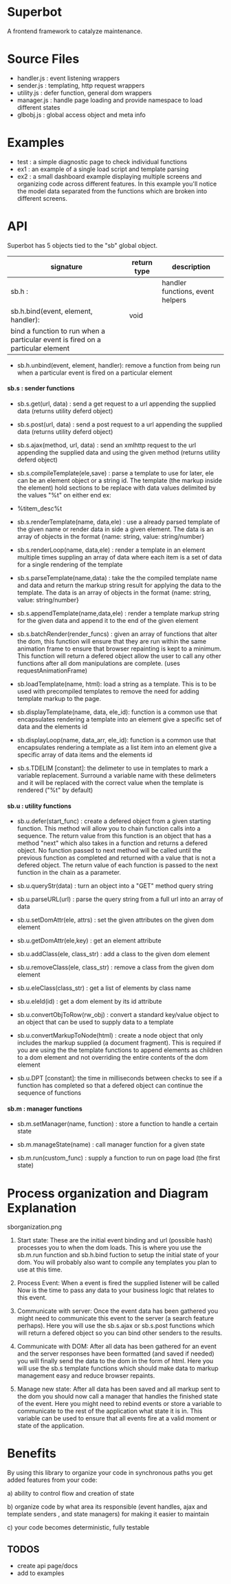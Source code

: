# Superbot
A frontend framework to catalyze maintenance. 


# Source Files
* handler.js : event listening wrappers
* sender.js : templating, http request wrappers
* utility.js : defer function, general dom wrappers
* manager.js : handle page loading and provide namespace to load different states
* glbobj.js : global access object and meta info



# Examples
* test : a simple diagnostic page to check individual functions
* ex1 : an example of a single load script and template parsing
* ex2 : a small dashboard example displaying multiple screens and 
organizing code across different features. In this example you'll notice the
model data separated from the functions which are broken into different screens.



# API
Superbot has 5 objects tied to the "sb" global object.



|   signature   |   return type     |  description     |
|   -----       |   -----           |   -----          |
| sb.h :        |                   |   handler functions, event helpers|
| sb.h.bind(event, element, handler):|   void       |
bind a function to run when a particular event is fired on a particular element|

* sb.h.unbind(event, element, handler): remove a function from being run when a 
particular event is fired on a particular element



#### sb.s : sender functions
* sb.s.get(url, data) : send a get request to a url appending the supplied data
(returns utility deferd object)

* sb.s.post(url, data) : send a post request to a url appending the supplied data
(returns utility deferd object)

* sb.s.ajax(method, url, data) : send an xmlhttp request to the url appending 
the supplied data and using the given method (returns utility deferd object)

* sb.s.compileTemplate(ele,save) : parse a template to use for later, ele can be an element object
or a string id.  The template (the markup inside the element) hold sections to be
replace with data values delimited by the values "%t" on either end 
ex: <li>%titem_desc%t</li>

* sb.s.renderTemplate(name, data,ele) : use a already parsed template of the given
name or render data in side a given element. The data is an array of objects in the 
format {name: string, value: string/number}

* sb.s.renderLoop(name, data,ele) : render a template in an element multiple times
suppling an array of data where each item is a set of data for a single rendering 
of the template

* sb.s.parseTemplate(name,data) : take the the compiled template name and data and return
the markup string result for applying the data to the template. The data is an array of objects in the 
format {name: string, value: string/number}

* sb.s.appendTemplate(name,data,ele) : render a template markup string for the given
data and append it to the end of the given element

* sb.s.batchRender(render_funcs) : given an array of functions that alter the dom,
this function will ensure that they are run within the same animation
frame to ensure that browser repainting is kept to a minimum. This function
will return a defered object allow the user to call any other functions after 
all dom manipulations are complete. (uses requestAnimationFrame)


* sb.loadTemplate(name, html): load a string as a template. This is to be used with precompiled templates to remove the need
for adding template markup to the page.

* sb.displayTemplate(name, data, ele_id): function is a common use that encapsulates rendering a template into an element
give a specific set of data and the elements id

* sb.displayLoop(name, data_arr, ele_id): function is a common use that encapsulates rendering a template as a list item
into an element give a specific array of data items and the elements id

* sb.s.TDELIM [constant]: the delimeter to use in templates to mark a variable replacement.
Surround a variable name with these delimeters and it will be replaced with the
correct value when the template is rendered ("%t" by default)



#### sb.u : utility functions
* sb.u.defer(start_func) : create a defered object from a given starting function.
This method will allow you to chain  function calls into a sequence. The return 
value from this function is an object that has a method "next" which also takes in
a function and returns a defered object. No function passed to next method will be
called until the previous function as completed and returned with a value that 
is not a defered object. The return value of each function is passed to the next
function in the chain as a parameter.

* sb.u.queryStr(data) : turn an object into a "GET" method query string

* sb.u.parseURL(url) : parse the query string from a full url into an array of
 data

* sb.u.setDomAttr(ele, attrs) : set the given attributes on the given dom element

* sb.u.getDomAttr(ele,key) : get an element attribute

* sb.u.addClass(ele, class_str) : add a class to the given dom element

* sb.u.removeClass(ele, class_str) : remove a class from the given dom element

* sb.u.eleClass(class_str) : get a list of elements by class name

* sb.u.eleId(id) : get a dom element by its id attribute

* sb.u.convertObjToRow(rw_obj) : convert a standard key/value object to 
an object that can be used to supply data to a template

* sb.u.convertMarkupToNode(html) : create a node object that only includes the 
markup supplied (a document fragment). This is required if you are using the
the template functions to append elements as children to a dom element and not
overriding the entire contents of the dom element

* sb.u.DPT [constant]: the time in milliseconds between checks to see if a function has completed 
so that a defered object can continue the sequence of functions



#### sb.m : manager functions
* sb.m.setManager(name, function) : store a function to handle a certain state

* sb.m.manageState(name) : call manager function for a given state

* sb.m.run(custom_func) : supply a function to run on page load (the first state)




# Process organization and Diagram Explanation
sborganization.png

1) Start state: These are the initial event binding and url (possible hash) processes
you to when the dom loads. This is where you use the sb.m.run function and
sb.h.bind fuction to setup the initial state of your dom. You will
probably also want to compile any templates you plan to use at this time.

2) Process Event: When a event is fired the supplied listener will be called
Now is the time to pass any data to your business logic that relates to this
event. 

3) Communicate with server: Once the event data has been gathered you might need
to communicate this event to the server (a search feature perhaps). Here you will
use the sb.s.ajax or sb.s.post functions which will return a defered object so 
you can bind other senders to the results.

4) Communicate with DOM: After all data has been gathered for an event and the server
responses have been formatted (and saved if needed) you will finally send the
data to the dom in the form of html. Here you will use the sb.s template functions 
which should make data to markup management easy and reduce browser repaints. 

5) Manage new state: After all data has been saved and all markup sent to the dom 
you should now call a manager that handles the finished state of the event. Here you 
might need to rebind events or store a variable to communicate to the rest of
the application what state it is in. This variable can be used to ensure that 
all events fire at a valid moment or state of the application. 



# Benefits
By using this library to organize your code in synchronous paths you get added
features from your code:

a) ability to control flow and creation of state

b) organize code by what area its responsible (event handles,  ajax and template senders , and state managers) for making it 
easier to maintain

c) your code becomes deterministic, fully testable


## TODOS
* create api page/docs
* add to examples
